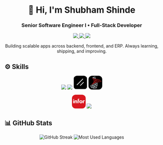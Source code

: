 <h1 align="center">👋 Hi, I'm Shubham Shinde</h1>
<h3 align="center">Senior Software Engineer I • Full-Stack Developer</h3>

<p align="center">
  <a href="https://www.linkedin.com/in/shubham-shinde-9a024a124">
    <img src="https://img.shields.io/badge/LinkedIn-0A66C2?style=for-the-badge&logo=linkedin&logoColor=white">
  </a>
  <a href="mailto:shubhamshinde225@mail.com">
    <img src="https://img.shields.io/badge/Email-D14836?style=for-the-badge&logo=gmail&logoColor=white">
  </a>
  <a href="https://leetcode.com/shubham225">
    <img src="https://img.shields.io/badge/LeetCode-FFA116?style=for-the-badge&logo=leetcode&logoColor=white">
  </a>
</p>

<p align="center">
  Building scalable apps across backend, frontend, and ERP. Always learning, shipping, and improving.
</p>

## ⚙️ Skills

<!-- Backend -->
<p align="center">
  <img src="https://skillicons.dev/icons?i=java,spring,mysql,docker,javascript,typescript" height="45" />
  <img src="https://skillicons.dev/icons?i=react,nextjs,tailwind,css,materialui" height="45" />
  <img src="./shadcn-logo.svg" alt="Shadcn UI" height="45" style="border-radius:12px;"/>
  <img src="./ms-ssrs-logo.svg" alt="Microsoft SSRS" height="45" style="border-radius:12px;"/>
</p>

<!-- Other -->
<p align="center">
  <img src="./infor-ln-logo.svg" alt="Infor LN ERP" height="45" style="border-radius:12px;"/>
  <img src="https://skillicons.dev/icons?i=git,linux,powershell,bash,vscode,idea" height="45" />
</p>

## 📊 GitHub Stats

<p align="center">
  <img src="https://github-readme-streak-stats.herokuapp.com/?user=shubham225&theme=radical" alt="GitHub Streak" height="185"/>
  <img src="https://github-readme-stats.vercel.app/api/top-langs/?username=shubham225&layout=compact&theme=radical" alt="Most Used Languages" height="185"/>
</p>
